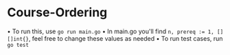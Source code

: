 # Course-Ordering

• To run this, use `go run main.go`
• In main.go you'll find `n, prereq := 1, [][]int{}`, feel free to change these values as needed
• To run test cases, run `go test`